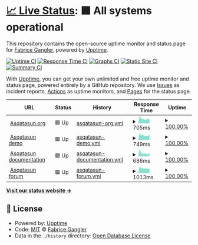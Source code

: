 # [📈 Live Status](https://dzc34.github.io/test-upptime): <!--live status--> **🟩 All systems operational**

This repository contains the open-source uptime monitor and status page for [Fabrice Gangler](https://app.contrast-finder.org), powered by [Upptime](https://github.com/upptime/upptime).

[![Uptime CI](https://github.com/dzc34/test-upptime/workflows/Uptime%20CI/badge.svg)](https://github.com/dzc34/test-upptime/actions?query=workflow%3A%22Uptime+CI%22)
[![Response Time CI](https://github.com/dzc34/test-upptime/workflows/Response%20Time%20CI/badge.svg)](https://github.com/dzc34/test-upptime/actions?query=workflow%3A%22Response+Time+CI%22)
[![Graphs CI](https://github.com/dzc34/test-upptime/workflows/Graphs%20CI/badge.svg)](https://github.com/dzc34/test-upptime/actions?query=workflow%3A%22Graphs+CI%22)
[![Static Site CI](https://github.com/dzc34/test-upptime/workflows/Static%20Site%20CI/badge.svg)](https://github.com/dzc34/test-upptime/actions?query=workflow%3A%22Static+Site+CI%22)
[![Summary CI](https://github.com/dzc34/test-upptime/workflows/Summary%20CI/badge.svg)](https://github.com/dzc34/test-upptime/actions?query=workflow%3A%22Summary+CI%22)

With [Upptime](https://upptime.js.org), you can get your own unlimited and free uptime monitor and status page, powered entirely by a GitHub repository. We use [Issues](https://github.com/dzc34/test-upptime/issues) as incident reports, [Actions](https://github.com/dzc34/test-upptime/actions) as uptime monitors, and [Pages](https://dzc34.github.io/test-upptime) for the status page.

<!--start: status pages-->
<!-- This summary is generated by Upptime (https://github.com/upptime/upptime) -->
<!-- Do not edit this manually, your changes will be overwritten -->
<!-- prettier-ignore -->
| URL | Status | History | Response Time | Uptime |
| --- | ------ | ------- | ------------- | ------ |
| <img alt="" src="https://favicons.githubusercontent.com/asqatasun.org" height="13"> [Asqatasun.org](https://asqatasun.org/) | 🟩 Up | [asqatasun-org.yml](https://github.com/dzc34/test-upptime/commits/HEAD/history/asqatasun-org.yml) | <details><summary><img alt="Response time graph" src="./graphs/asqatasun-org/response-time-week.png" height="20"> 705ms</summary><br><a href="https://dzc34.github.io/test-upptime/history/asqatasun-org"><img alt="Response time 705" src="https://img.shields.io/endpoint?url=https%3A%2F%2Fraw.githubusercontent.com%2Fdzc34%2Ftest-upptime%2FHEAD%2Fapi%2Fasqatasun-org%2Fresponse-time.json"></a><br><a href="https://dzc34.github.io/test-upptime/history/asqatasun-org"><img alt="24-hour response time 581" src="https://img.shields.io/endpoint?url=https%3A%2F%2Fraw.githubusercontent.com%2Fdzc34%2Ftest-upptime%2FHEAD%2Fapi%2Fasqatasun-org%2Fresponse-time-day.json"></a><br><a href="https://dzc34.github.io/test-upptime/history/asqatasun-org"><img alt="7-day response time 705" src="https://img.shields.io/endpoint?url=https%3A%2F%2Fraw.githubusercontent.com%2Fdzc34%2Ftest-upptime%2FHEAD%2Fapi%2Fasqatasun-org%2Fresponse-time-week.json"></a><br><a href="https://dzc34.github.io/test-upptime/history/asqatasun-org"><img alt="30-day response time 705" src="https://img.shields.io/endpoint?url=https%3A%2F%2Fraw.githubusercontent.com%2Fdzc34%2Ftest-upptime%2FHEAD%2Fapi%2Fasqatasun-org%2Fresponse-time-month.json"></a><br><a href="https://dzc34.github.io/test-upptime/history/asqatasun-org"><img alt="1-year response time 705" src="https://img.shields.io/endpoint?url=https%3A%2F%2Fraw.githubusercontent.com%2Fdzc34%2Ftest-upptime%2FHEAD%2Fapi%2Fasqatasun-org%2Fresponse-time-year.json"></a></details> | <details><summary><a href="https://dzc34.github.io/test-upptime/history/asqatasun-org">100.00%</a></summary><a href="https://dzc34.github.io/test-upptime/history/asqatasun-org"><img alt="All-time uptime 100.00%" src="https://img.shields.io/endpoint?url=https%3A%2F%2Fraw.githubusercontent.com%2Fdzc34%2Ftest-upptime%2FHEAD%2Fapi%2Fasqatasun-org%2Fuptime.json"></a><br><a href="https://dzc34.github.io/test-upptime/history/asqatasun-org"><img alt="24-hour uptime 100.00%" src="https://img.shields.io/endpoint?url=https%3A%2F%2Fraw.githubusercontent.com%2Fdzc34%2Ftest-upptime%2FHEAD%2Fapi%2Fasqatasun-org%2Fuptime-day.json"></a><br><a href="https://dzc34.github.io/test-upptime/history/asqatasun-org"><img alt="7-day uptime 100.00%" src="https://img.shields.io/endpoint?url=https%3A%2F%2Fraw.githubusercontent.com%2Fdzc34%2Ftest-upptime%2FHEAD%2Fapi%2Fasqatasun-org%2Fuptime-week.json"></a><br><a href="https://dzc34.github.io/test-upptime/history/asqatasun-org"><img alt="30-day uptime 100.00%" src="https://img.shields.io/endpoint?url=https%3A%2F%2Fraw.githubusercontent.com%2Fdzc34%2Ftest-upptime%2FHEAD%2Fapi%2Fasqatasun-org%2Fuptime-month.json"></a><br><a href="https://dzc34.github.io/test-upptime/history/asqatasun-org"><img alt="1-year uptime 100.00%" src="https://img.shields.io/endpoint?url=https%3A%2F%2Fraw.githubusercontent.com%2Fdzc34%2Ftest-upptime%2FHEAD%2Fapi%2Fasqatasun-org%2Fuptime-year.json"></a></details>
| <img alt="" src="https://favicons.githubusercontent.com/app.asqatasun.org" height="13"> [Asqatasun demo](https://app.asqatasun.org/) | 🟩 Up | [asqatasun-demo.yml](https://github.com/dzc34/test-upptime/commits/HEAD/history/asqatasun-demo.yml) | <details><summary><img alt="Response time graph" src="./graphs/asqatasun-demo/response-time-week.png" height="20"> 749ms</summary><br><a href="https://dzc34.github.io/test-upptime/history/asqatasun-demo"><img alt="Response time 749" src="https://img.shields.io/endpoint?url=https%3A%2F%2Fraw.githubusercontent.com%2Fdzc34%2Ftest-upptime%2FHEAD%2Fapi%2Fasqatasun-demo%2Fresponse-time.json"></a><br><a href="https://dzc34.github.io/test-upptime/history/asqatasun-demo"><img alt="24-hour response time 622" src="https://img.shields.io/endpoint?url=https%3A%2F%2Fraw.githubusercontent.com%2Fdzc34%2Ftest-upptime%2FHEAD%2Fapi%2Fasqatasun-demo%2Fresponse-time-day.json"></a><br><a href="https://dzc34.github.io/test-upptime/history/asqatasun-demo"><img alt="7-day response time 749" src="https://img.shields.io/endpoint?url=https%3A%2F%2Fraw.githubusercontent.com%2Fdzc34%2Ftest-upptime%2FHEAD%2Fapi%2Fasqatasun-demo%2Fresponse-time-week.json"></a><br><a href="https://dzc34.github.io/test-upptime/history/asqatasun-demo"><img alt="30-day response time 749" src="https://img.shields.io/endpoint?url=https%3A%2F%2Fraw.githubusercontent.com%2Fdzc34%2Ftest-upptime%2FHEAD%2Fapi%2Fasqatasun-demo%2Fresponse-time-month.json"></a><br><a href="https://dzc34.github.io/test-upptime/history/asqatasun-demo"><img alt="1-year response time 749" src="https://img.shields.io/endpoint?url=https%3A%2F%2Fraw.githubusercontent.com%2Fdzc34%2Ftest-upptime%2FHEAD%2Fapi%2Fasqatasun-demo%2Fresponse-time-year.json"></a></details> | <details><summary><a href="https://dzc34.github.io/test-upptime/history/asqatasun-demo">100.00%</a></summary><a href="https://dzc34.github.io/test-upptime/history/asqatasun-demo"><img alt="All-time uptime 100.00%" src="https://img.shields.io/endpoint?url=https%3A%2F%2Fraw.githubusercontent.com%2Fdzc34%2Ftest-upptime%2FHEAD%2Fapi%2Fasqatasun-demo%2Fuptime.json"></a><br><a href="https://dzc34.github.io/test-upptime/history/asqatasun-demo"><img alt="24-hour uptime 100.00%" src="https://img.shields.io/endpoint?url=https%3A%2F%2Fraw.githubusercontent.com%2Fdzc34%2Ftest-upptime%2FHEAD%2Fapi%2Fasqatasun-demo%2Fuptime-day.json"></a><br><a href="https://dzc34.github.io/test-upptime/history/asqatasun-demo"><img alt="7-day uptime 100.00%" src="https://img.shields.io/endpoint?url=https%3A%2F%2Fraw.githubusercontent.com%2Fdzc34%2Ftest-upptime%2FHEAD%2Fapi%2Fasqatasun-demo%2Fuptime-week.json"></a><br><a href="https://dzc34.github.io/test-upptime/history/asqatasun-demo"><img alt="30-day uptime 100.00%" src="https://img.shields.io/endpoint?url=https%3A%2F%2Fraw.githubusercontent.com%2Fdzc34%2Ftest-upptime%2FHEAD%2Fapi%2Fasqatasun-demo%2Fuptime-month.json"></a><br><a href="https://dzc34.github.io/test-upptime/history/asqatasun-demo"><img alt="1-year uptime 100.00%" src="https://img.shields.io/endpoint?url=https%3A%2F%2Fraw.githubusercontent.com%2Fdzc34%2Ftest-upptime%2FHEAD%2Fapi%2Fasqatasun-demo%2Fuptime-year.json"></a></details>
| <img alt="" src="https://favicons.githubusercontent.com/doc.asqatasun.org" height="13"> [Asqatasun documentation](https://doc.asqatasun.org/) | 🟩 Up | [asqatasun-documentation.yml](https://github.com/dzc34/test-upptime/commits/HEAD/history/asqatasun-documentation.yml) | <details><summary><img alt="Response time graph" src="./graphs/asqatasun-documentation/response-time-week.png" height="20"> 686ms</summary><br><a href="https://dzc34.github.io/test-upptime/history/asqatasun-documentation"><img alt="Response time 686" src="https://img.shields.io/endpoint?url=https%3A%2F%2Fraw.githubusercontent.com%2Fdzc34%2Ftest-upptime%2FHEAD%2Fapi%2Fasqatasun-documentation%2Fresponse-time.json"></a><br><a href="https://dzc34.github.io/test-upptime/history/asqatasun-documentation"><img alt="24-hour response time 489" src="https://img.shields.io/endpoint?url=https%3A%2F%2Fraw.githubusercontent.com%2Fdzc34%2Ftest-upptime%2FHEAD%2Fapi%2Fasqatasun-documentation%2Fresponse-time-day.json"></a><br><a href="https://dzc34.github.io/test-upptime/history/asqatasun-documentation"><img alt="7-day response time 686" src="https://img.shields.io/endpoint?url=https%3A%2F%2Fraw.githubusercontent.com%2Fdzc34%2Ftest-upptime%2FHEAD%2Fapi%2Fasqatasun-documentation%2Fresponse-time-week.json"></a><br><a href="https://dzc34.github.io/test-upptime/history/asqatasun-documentation"><img alt="30-day response time 686" src="https://img.shields.io/endpoint?url=https%3A%2F%2Fraw.githubusercontent.com%2Fdzc34%2Ftest-upptime%2FHEAD%2Fapi%2Fasqatasun-documentation%2Fresponse-time-month.json"></a><br><a href="https://dzc34.github.io/test-upptime/history/asqatasun-documentation"><img alt="1-year response time 686" src="https://img.shields.io/endpoint?url=https%3A%2F%2Fraw.githubusercontent.com%2Fdzc34%2Ftest-upptime%2FHEAD%2Fapi%2Fasqatasun-documentation%2Fresponse-time-year.json"></a></details> | <details><summary><a href="https://dzc34.github.io/test-upptime/history/asqatasun-documentation">100.00%</a></summary><a href="https://dzc34.github.io/test-upptime/history/asqatasun-documentation"><img alt="All-time uptime 100.00%" src="https://img.shields.io/endpoint?url=https%3A%2F%2Fraw.githubusercontent.com%2Fdzc34%2Ftest-upptime%2FHEAD%2Fapi%2Fasqatasun-documentation%2Fuptime.json"></a><br><a href="https://dzc34.github.io/test-upptime/history/asqatasun-documentation"><img alt="24-hour uptime 100.00%" src="https://img.shields.io/endpoint?url=https%3A%2F%2Fraw.githubusercontent.com%2Fdzc34%2Ftest-upptime%2FHEAD%2Fapi%2Fasqatasun-documentation%2Fuptime-day.json"></a><br><a href="https://dzc34.github.io/test-upptime/history/asqatasun-documentation"><img alt="7-day uptime 100.00%" src="https://img.shields.io/endpoint?url=https%3A%2F%2Fraw.githubusercontent.com%2Fdzc34%2Ftest-upptime%2FHEAD%2Fapi%2Fasqatasun-documentation%2Fuptime-week.json"></a><br><a href="https://dzc34.github.io/test-upptime/history/asqatasun-documentation"><img alt="30-day uptime 100.00%" src="https://img.shields.io/endpoint?url=https%3A%2F%2Fraw.githubusercontent.com%2Fdzc34%2Ftest-upptime%2FHEAD%2Fapi%2Fasqatasun-documentation%2Fuptime-month.json"></a><br><a href="https://dzc34.github.io/test-upptime/history/asqatasun-documentation"><img alt="1-year uptime 100.00%" src="https://img.shields.io/endpoint?url=https%3A%2F%2Fraw.githubusercontent.com%2Fdzc34%2Ftest-upptime%2FHEAD%2Fapi%2Fasqatasun-documentation%2Fuptime-year.json"></a></details>
| <img alt="" src="https://favicons.githubusercontent.com/forum.asqatasun.org" height="13"> [Asqatasun forum](https://forum.asqatasun.org/) | 🟩 Up | [asqatasun-forum.yml](https://github.com/dzc34/test-upptime/commits/HEAD/history/asqatasun-forum.yml) | <details><summary><img alt="Response time graph" src="./graphs/asqatasun-forum/response-time-week.png" height="20"> 1013ms</summary><br><a href="https://dzc34.github.io/test-upptime/history/asqatasun-forum"><img alt="Response time 1013" src="https://img.shields.io/endpoint?url=https%3A%2F%2Fraw.githubusercontent.com%2Fdzc34%2Ftest-upptime%2FHEAD%2Fapi%2Fasqatasun-forum%2Fresponse-time.json"></a><br><a href="https://dzc34.github.io/test-upptime/history/asqatasun-forum"><img alt="24-hour response time 1082" src="https://img.shields.io/endpoint?url=https%3A%2F%2Fraw.githubusercontent.com%2Fdzc34%2Ftest-upptime%2FHEAD%2Fapi%2Fasqatasun-forum%2Fresponse-time-day.json"></a><br><a href="https://dzc34.github.io/test-upptime/history/asqatasun-forum"><img alt="7-day response time 1013" src="https://img.shields.io/endpoint?url=https%3A%2F%2Fraw.githubusercontent.com%2Fdzc34%2Ftest-upptime%2FHEAD%2Fapi%2Fasqatasun-forum%2Fresponse-time-week.json"></a><br><a href="https://dzc34.github.io/test-upptime/history/asqatasun-forum"><img alt="30-day response time 1013" src="https://img.shields.io/endpoint?url=https%3A%2F%2Fraw.githubusercontent.com%2Fdzc34%2Ftest-upptime%2FHEAD%2Fapi%2Fasqatasun-forum%2Fresponse-time-month.json"></a><br><a href="https://dzc34.github.io/test-upptime/history/asqatasun-forum"><img alt="1-year response time 1013" src="https://img.shields.io/endpoint?url=https%3A%2F%2Fraw.githubusercontent.com%2Fdzc34%2Ftest-upptime%2FHEAD%2Fapi%2Fasqatasun-forum%2Fresponse-time-year.json"></a></details> | <details><summary><a href="https://dzc34.github.io/test-upptime/history/asqatasun-forum">100.00%</a></summary><a href="https://dzc34.github.io/test-upptime/history/asqatasun-forum"><img alt="All-time uptime 100.00%" src="https://img.shields.io/endpoint?url=https%3A%2F%2Fraw.githubusercontent.com%2Fdzc34%2Ftest-upptime%2FHEAD%2Fapi%2Fasqatasun-forum%2Fuptime.json"></a><br><a href="https://dzc34.github.io/test-upptime/history/asqatasun-forum"><img alt="24-hour uptime 100.00%" src="https://img.shields.io/endpoint?url=https%3A%2F%2Fraw.githubusercontent.com%2Fdzc34%2Ftest-upptime%2FHEAD%2Fapi%2Fasqatasun-forum%2Fuptime-day.json"></a><br><a href="https://dzc34.github.io/test-upptime/history/asqatasun-forum"><img alt="7-day uptime 100.00%" src="https://img.shields.io/endpoint?url=https%3A%2F%2Fraw.githubusercontent.com%2Fdzc34%2Ftest-upptime%2FHEAD%2Fapi%2Fasqatasun-forum%2Fuptime-week.json"></a><br><a href="https://dzc34.github.io/test-upptime/history/asqatasun-forum"><img alt="30-day uptime 100.00%" src="https://img.shields.io/endpoint?url=https%3A%2F%2Fraw.githubusercontent.com%2Fdzc34%2Ftest-upptime%2FHEAD%2Fapi%2Fasqatasun-forum%2Fuptime-month.json"></a><br><a href="https://dzc34.github.io/test-upptime/history/asqatasun-forum"><img alt="1-year uptime 100.00%" src="https://img.shields.io/endpoint?url=https%3A%2F%2Fraw.githubusercontent.com%2Fdzc34%2Ftest-upptime%2FHEAD%2Fapi%2Fasqatasun-forum%2Fuptime-year.json"></a></details>

<!--end: status pages-->

[**Visit our status website →**](https://dzc34.github.io/test-upptime)

## 📄 License

- Powered by: [Upptime](https://github.com/upptime/upptime)
- Code: [MIT](./LICENSE) © [Fabrice Gangler](https://app.contrast-finder.org)
- Data in the `./history` directory: [Open Database License](https://opendatacommons.org/licenses/odbl/1-0/)
